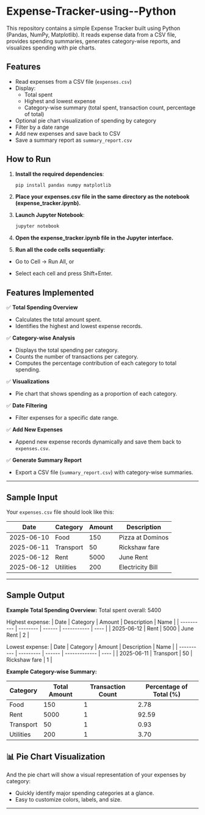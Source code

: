 # Expense-Tracker-using--Python
This repository contains a simple Expense Tracker built using Python (Pandas, NumPy, Matplotlib). It reads expense data from a CSV file, provides spending summaries, generates category-wise reports, and visualizes spending with pie charts.

## Features
- Read expenses from a CSV file (`expenses.csv`)
- Display:
  - Total spent
  - Highest and lowest expense
  - Category-wise summary (total spent, transaction count, percentage of total)
- Optional pie chart visualization of spending by category
- Filter by a date range
- Add new expenses and save back to CSV
- Save a summary report as `summary_report.csv`
## How to Run

1. **Install the required dependencies**:
   ```bash
   pip install pandas numpy matplotlib
2. **Place your expenses.csv file in the same directory as the notebook (expense_tracker.ipynb).**

3. **Launch Jupyter Notebook**:
    ```bash
    jupyter notebook
4. **Open the expense_tracker.ipynb file in the Jupyter interface.**

5. **Run all the code cells sequentially**:

- Go to Cell → Run All, or

- Select each cell and press Shift+Enter.
## Features Implemented

✅ **Total Spending Overview**  
- Calculates the total amount spent.
- Identifies the highest and lowest expense records.

✅ **Category-wise Analysis**  
- Displays the total spending per category.
- Counts the number of transactions per category.
- Computes the percentage contribution of each category to total spending.

✅ **Visualizations**  
- Pie chart that shows spending as a proportion of each category.

✅ **Date Filtering**  
- Filter expenses for a specific date range.

✅ **Add New Expenses**  
- Append new expense records dynamically and save them back to `expenses.csv`.

✅ **Generate Summary Report**  
- Export a CSV file (`summary_report.csv`) with category-wise summaries.
---

## Sample Input

Your `expenses.csv` file should look like this:

| Date       | Category  | Amount | Description      |
| ---------- | --------- | ------ | ---------------- |
| 2025-06-10 | Food      | 150    | Pizza at Dominos |
| 2025-06-11 | Transport | 50     | Rickshaw fare    |
| 2025-06-12 | Rent      | 5000   | June Rent        |
| 2025-06-12 | Utilities | 200    | Electricity Bill |

---

## Sample Output

**Example Total Spending Overview:**
Total spent overall: 5400

Highest expense:
| Date       | Category | Amount | Description | Name |
| ---------- | -------- | ------ | ----------- | ---- |
| 2025-06-12 | Rent     | 5000   | June Rent   | 2    |

Lowest expense:
| Date       | Category  | Amount | Description   | Name |
| ---------- | --------- | ------ | ------------- | ---- |
| 2025-06-11 | Transport | 50     | Rickshaw fare | 1    |

**Example Category-wise Summary:**

| Category  | Total Amount | Transaction Count | Percentage of Total (%) |
| --------- | ------------ | ----------------- | ----------------------- |
| Food      | 150          | 1                 | 2.78                    |
| Rent      | 5000         | 1                 | 92.59                   |
| Transport | 50           | 1                 | 0.93                    |
| Utilities | 200          | 1                 | 3.70                    |

## 📊 Pie Chart Visualization

And the pie chart will show a visual representation of your expenses by category:

- Quickly identify major spending categories at a glance.
- Easy to customize colors, labels, and size.

---
